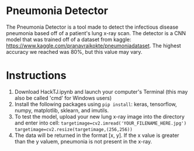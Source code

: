 # Pneumonia Detector

The Pneumonia Detector is a tool made to detect the infectious disease pneumonia based off of a patient's lung x-ray scan. The detector is a CNN model that was trained off of a dataset from kaggle: https://www.kaggle.com/pranavraikokte/pneumoniadataset. The highest accuracy we reached was 80%, but this value may vary.


# Instructions

1. Download HackTJ.ipynb and launch your computer's Terminal (this may also be called 'cmd' for Windows users)
2. Install the following packages using ```pip install```: keras, tensorflow, numpy, matplotlib, sklearn, and imutils.
3. To test the model, upload your new lung x-ray image into the directory and enter into cell:
      ```targetimage=cv2.imread('YOUR_FILENAME_HERE.jpg')```
      ```targetimage=cv2.resize(targetimage,(256,256))```
4. The data will be returned in the format [x, y]. If the x value is greater than the y valuem, pneumonia is not present in the x-ray.

